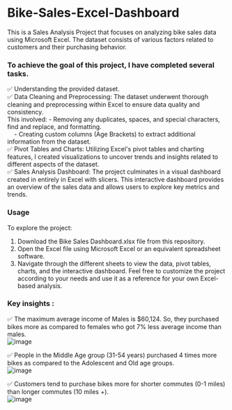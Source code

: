 # Bike-Sales-Excel-Dashboard

This is a Sales Analysis Project that focuses on analyzing bike sales data using Microsoft Excel. The dataset consists of various factors related to customers and their purchasing behavior.

### To achieve the goal of this project, I have completed several tasks.
✅ Understanding the provided dataset.<br/>
✅ Data Cleaning and Preprocessing: The dataset underwent thorough cleaning and preprocessing within Excel to ensure data quality and consistency.<br/>
    This involved: - Removing any duplicates, spaces, and special characters, find and replace, and formatting. <br/>
                   &nbsp;&nbsp;&nbsp;&nbsp;- Creating custom columns (Age Brackets) to extract additional information from the dataset.<br/>
✅ Pivot Tables and Charts: Utilizing Excel's pivot tables and charting features, I created visualizations to uncover trends and insights related to different aspects of the dataset.<br/>
✅ Sales Analysis Dashboard: The project culminates in a visual dashboard created in entirely in Excel with slicers. This interactive dashboard provides an overview of the sales data and allows users to explore key metrics and trends.<br/>

### Usage
To explore the project:
1. Download the Bike Sales Dashboard.xlsx file from this repository.
2. Open the Excel file using Microsoft Excel or an equivalent spreadsheet software.
3. Navigate through the different sheets to view the data, pivot tables, charts, and the interactive dashboard.
Feel free to customize the project according to your needs and use it as a reference for your own Excel-based analysis.

### Key insights :
✅ The maximum average income of Males is $60,124. So, they purchased bikes more as compared to females who got 7% less average income than males.<br/>
![image](https://github.com/DavidRemo/Bike-Sales-Excel-Dashboard/assets/68180517/20a549fe-80d7-41de-8300-3d1e04b7caab)

✅ People in the Middle Age group (31-54 years) purchased 4 times more bikes as compared to the Adolescent and Old age groups.<br/>
![image](https://github.com/DavidRemo/Bike-Sales-Excel-Dashboard/assets/68180517/0a8ed2ff-c347-406d-bb4e-e96ebd2c4ddd)

✅ Customers tend to purchase bikes more for shorter commutes (0-1 miles) than longer commutes (10 miles +).<br/>
![image](https://github.com/DavidRemo/Bike-Sales-Excel-Dashboard/assets/68180517/55a1f18c-102a-4723-bfd6-468ed3ca93cf)

